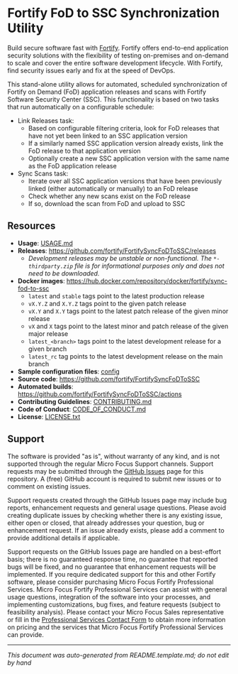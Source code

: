 # Fortify FoD to SSC Synchronization Utility 


<!-- START-INCLUDE:p.marketing-intro.md -->

Build secure software fast with [Fortify](https://www.microfocus.com/en-us/solutions/application-security). Fortify offers end-to-end application security solutions with the flexibility of testing on-premises and on-demand to scale and cover the entire software development lifecycle.  With Fortify, find security issues early and fix at the speed of DevOps. 

<!-- END-INCLUDE:p.marketing-intro.md -->



<!-- START-INCLUDE:repo-intro.md -->

This stand-alone utility allows for automated, scheduled synchronization of Fortify on Demand (FoD) application releases and scans with Fortify Software Security Center (SSC). This functionality is based on two tasks that run automatically on a configurable schedule: 

* Link Releases task:
	* Based on configurable filtering criteria, look for FoD releases that have not yet been linked to an SSC application version
	* If a similarly named SSC application version already exists, link the FoD release to that application version
	* Optionally create a new SSC application version with the same name as the FoD application release 
* Sync Scans task:
	* Iterate over all SSC application versions that have been previously linked (either automatically or manually) to an FoD release
	* Check whether any new scans exist on the FoD release
	* If so, download the scan from FoD and upload to SSC

<!-- END-INCLUDE:repo-intro.md -->


## Resources


<!-- START-INCLUDE:repo-resources.md -->

* **Usage**: [USAGE.md](USAGE.md)
* **Releases**: https://github.com/fortify/FortifySyncFoDToSSC/releases
    * _Development releases may be unstable or non-functional. The `*-thirdparty.zip` file is for informational purposes only and does not need to be downloaded._
* **Docker images**: https://hub.docker.com/repository/docker/fortify/sync-fod-to-ssc
    * `latest` and `stable` tags point to the latest production release
    * `vX.Y.Z` and `X.Y.Z` tags point to the given patch release
    * `vX.Y` and `X.Y` tags point to the latest patch release of the given minor release
    * `vX` and `X` tags point to the latest minor and patch release of the given major release
    * `latest_<branch>` tags point to the latest development release for a given branch
    * `latest_rc` tag points to the latest development release on the main branch
* **Sample configuration files**: [config](config)
* **Source code**: https://github.com/fortify/FortifySyncFoDToSSC
* **Automated builds**: https://github.com/fortify/FortifySyncFoDToSSC/actions
* **Contributing Guidelines**: [CONTRIBUTING.md](CONTRIBUTING.md)
* **Code of Conduct**: [CODE_OF_CONDUCT.md](CODE_OF_CONDUCT.md)
* **License**: [LICENSE.txt](LICENSE.txt)

<!-- END-INCLUDE:repo-resources.md -->


## Support

The software is provided "as is", without warranty of any kind, and is not supported through the regular Micro Focus Support channels. Support requests may be submitted through the [GitHub Issues](https://github.com/fortify/FortifySyncFoDToSSC/issues) page for this repository. A (free) GitHub account is required to submit new issues or to comment on existing issues. 

Support requests created through the GitHub Issues page may include bug reports, enhancement requests and general usage questions. Please avoid creating duplicate issues by checking whether there is any existing issue, either open or closed, that already addresses your question, bug or enhancement request. If an issue already exists, please add a comment to provide additional details if applicable.

Support requests on the GitHub Issues page are handled on a best-effort basis; there is no guaranteed response time, no guarantee that reported bugs will be fixed, and no guarantee that enhancement requests will be implemented. If you require dedicated support for this and other Fortify software, please consider purchasing Micro Focus Fortify Professional Services. Micro Focus Fortify Professional Services can assist with general usage questions, integration of the software into your processes, and implementing customizations, bug fixes, and feature requests (subject to feasibility analysis). Please contact your Micro Focus Sales representative or fill in the [Professional Services Contact Form](https://www.microfocus.com/en-us/cyberres/contact/professional-services) to obtain more information on pricing and the services that Micro Focus Fortify Professional Services can provide.

---

*This document was auto-generated from README.template.md; do not edit by hand*
